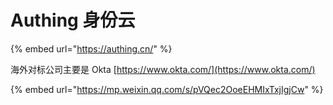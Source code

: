 # Authing 身份云

{% embed url="https://authing.cn/" %}

海外对标公司主要是 Okta [https://www.okta.com/](https://www.okta.com/)

{% embed url="https://mp.weixin.qq.com/s/pVQec2OoeEHMIxTxjIgjCw" %}






